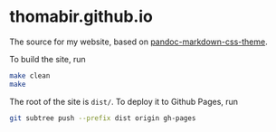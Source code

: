 # thomabir.github.io

The source for my website, based on [pandoc-markdown-css-theme](https://github.com/jez/pandoc-markdown-css-theme).

To build the site, run

```sh
make clean
make
```

The root of the site is `dist/`. To deploy it to Github Pages, run

```sh
git subtree push --prefix dist origin gh-pages
```
